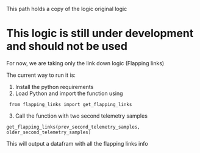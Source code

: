 This path holds a copy of the logic original logic

# This logic is still under development and should not be used

For now, we are taking only the link down logic (Flapping links)

The current way to run it is:
1. Install the python requirements
2. Load Python and import the function using
```
 from flapping_links import get_flapping_links
```
3. Call the function with two second telemetry samples
```
get_flapping_links(prev_second_telemetry_samples, older_second_telemetry_samples)

```

This will output a datafram with all the flapping links info